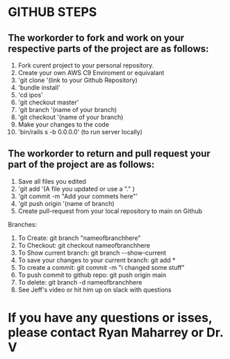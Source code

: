 # GITHUB STEPS


## The workorder to fork and work on your respective parts of the project are as follows:


1. Fork curent project to your personal repository.
2. Create your own AWS C9 Enviroment or equivalant
3. 'git clone '(link to your Github Repository)
4. 'bundle install'
5.  'cd ipos'
6. 'git checkout master'
7. 'git branch '(name of your branch)
8. 'git checkout '(name of your branch)
9. Make your changes to the code
10. 'bin/rails s -b 0.0.0.0' (to run server locally)


## The workorder to return and pull request your part of the project are as follows:

1. Save all files you edited
2. 'git add '(A file you updated or use a "." )
3. 'git commit -m "Add your commets here"'
4. 'git push origin '(name of branch)
5. Create pull-request from your local repository to main on Github


Branches:
1. To Create: git branch "nameofbranchhere"
2. To Checkout: git checkout nameofbranchhere
3. To Show current branch: git branch --show-current
4. To save your changes to your current branch: git add *
5. To create a commit: git commit -m "i changed some stuff"
6. To push commit to github repo: git push origin main 
8. To delete: git branch -d nameofbranchhere
9. See Jeff's video or hit him up on slack with questions

# If you have any questions or isses, please contact Ryan Maharrey or Dr. V
